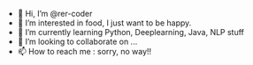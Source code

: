 - 👋 Hi, I’m @rer-coder
- 👀 I’m interested in food, I just want to be happy.
- 🌱 I’m currently learning Python, Deeplearning, Java, NLP stuff
- 💞️ I’m looking to collaborate on ...
- 📫 How to reach me : sorry, no way!!

<!---
rer-coder/rer-coder is a ✨ special ✨ repository because its `README.md` (this file) appears on your GitHub profile.
You can click the Preview link to take a look at your changes.
--->
